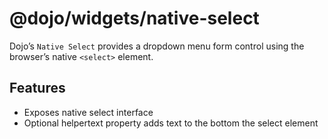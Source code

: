 <span class="citation" data-cites="dojo/widgets/native-select"><span class="citation" data-cites="dojo/widgets/native-select">@dojo/widgets/native-select</span></span>
=======================================================================================================================================================================

Dojo’s `Native Select` provides a dropdown menu form control using the browser’s native `<select>` element.

Features
--------

-   Exposes native select interface
-   Optional helpertext property adds text to the bottom the select element
